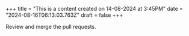 +++
title = "This is a content created on 14-08-2024 at 3:45PM"
date = "2024-08-16T06:13:03.763Z"
draft = false
+++

  Review and merge the pull requests.
        